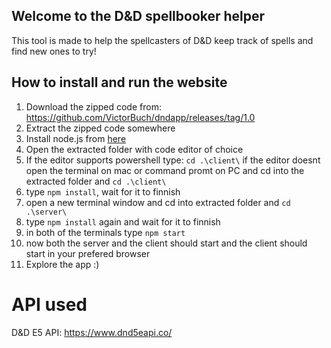## Welcome to the D&D spellbooker helper

This tool is made to help the spellcasters of D&D keep track of spells and find new ones to try!

## How to install and run the website

1. Download the zipped code from: https://github.com/VictorBuch/dndapp/releases/tag/1.0
2. Extract the zipped code somewhere
3. Install node.js from [here](https://nodejs.org/en/)
4. Open the extracted folder with code editor of choice
5. If the editor supports powershell type: `cd .\client\` if the editor doesnt open the terminal on mac or command promt on PC and cd into the extracted folder and `cd .\client\`
6. type `npm install`, wait for it to finnish
7. open a new terminal window and cd into extracted folder and `cd .\server\`
8. type `npm install` again and wait for it to finnish
9. in both of the terminals type `npm start`
10. now both the server and the client should start and the client should start in your prefered browser
11. Explore the app :)

# API used
D&D E5 API: https://www.dnd5eapi.co/
